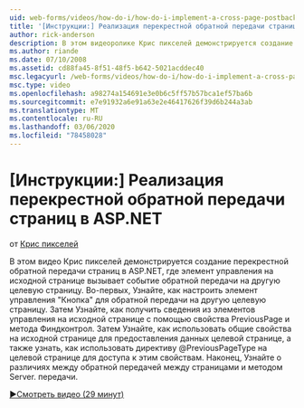 ```yaml
---
uid: web-forms/videos/how-do-i/how-do-i-implement-a-cross-page-postback-in-aspnet
title: '[Инструкции:] Реализация перекрестной обратной передачи страниц в ASP.NET | Документация Майкрософт'
author: rick-anderson
description: В этом видеоролике Крис пикселей демонстрируется создание перекрестной обратной передачи страниц в ASP.NET, где элемент управления на исходной странице вызывает событие обратной передачи в другой целевой объект...
ms.author: riande
ms.date: 07/10/2008
ms.assetid: cd88fa45-8f51-48f5-b642-5021acddec40
msc.legacyurl: /web-forms/videos/how-do-i/how-do-i-implement-a-cross-page-postback-in-aspnet
msc.type: video
ms.openlocfilehash: a98274a154691e3e0b6c5ff57b57bca1ef57ba6b
ms.sourcegitcommit: e7e91932a6e91a63e2e46417626f39d6b244a3ab
ms.translationtype: MT
ms.contentlocale: ru-RU
ms.lasthandoff: 03/06/2020
ms.locfileid: "78458028"
---
```

# <a name="how-do-i-implement-a-cross-page-postback-in-aspnet"></a>[Инструкции:] Реализация перекрестной обратной передачи страниц в ASP.NET

от [Крис пикселей](https://twitter.com/chrispels)

В этом видео Крис пикселей демонстрируется создание перекрестной обратной передачи страниц в ASP.NET, где элемент управления на исходной странице вызывает событие обратной передачи на другую целевую страницу. Во-первых, Узнайте, как настроить элемент управления "Кнопка" для обратной передачи на другую целевую страницу. Затем Узнайте, как получить сведения из элементов управления на исходной странице с помощью свойства PreviousPage и метода Финдконтрол. Затем Узнайте, как использовать общие свойства на исходной странице для предоставления данных целевой странице, а также узнать, как использовать директиву @PreviousPageType на целевой странице для доступа к этим свойствам. Наконец, Узнайте о различиях между обратной передачей между страницами и методом Server. передачи.

[&#9654;Смотреть видео (29 минут)](https://channel9.msdn.com/Blogs/ASP-NET-Site-Videos/how-do-i-implement-a-cross-page-postback-in-aspnet)
